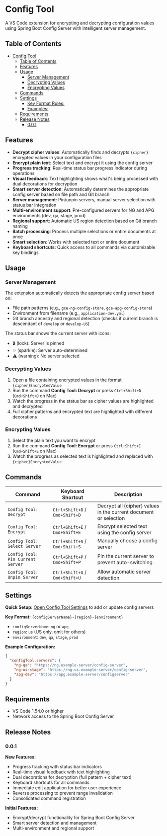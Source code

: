 # Config Tool

A VS Code extension for encrypting and decrypting configuration values using Spring Boot Config Server with intelligent server management.

## Table of Contents

- [Config Tool](#config-tool)
  - [Table of Contents](#table-of-contents)
  - [Features](#features)
  - [Usage](#usage)
    - [Server Management](#server-management)
    - [Decrypting Values](#decrypting-values)
    - [Encrypting Values](#encrypting-values)
  - [Commands](#commands)
  - [Settings](#settings)
    - [Key Format Rules:](#key-format-rules)
    - [Examples:](#examples)
  - [Requirements](#requirements)
  - [Release Notes](#release-notes)
    - [0.0.1](#001)

## Features

- **Decrypt cipher values**: Automatically finds and decrypts `{cipher}` encrypted values in your configuration files
- **Encrypt plain text**: Select text and encrypt it using the config server
- **Progress tracking**: Real-time status bar progress indicator during operations
- **Visual feedback**: Text highlighting shows what's being processed with dual decorations for decryption
- **Smart server detection**: Automatically determines the appropriate config server based on file path and Git branch
- **Server management**: Pin/unpin servers, manual server selection with status bar integration
- **Multi-environment support**: Pre-configured servers for NG and APG environments (dev, qa, stage, prod)
- **Regional support**: Automatic US region detection based on Git branch naming
- **Batch processing**: Process multiple selections or entire documents at once
- **Smart selection**: Works with selected text or entire document
- **Keyboard shortcuts**: Quick access to all commands via customizable key bindings

## Usage

### Server Management

The extension automatically detects the appropriate config server based on:
- File path patterns (e.g., `gce-ng-config-store`, `gce-apg-config-store`)
- Environment from filename (e.g., `application-dev.yml`)
- Git branch ancestry and regional detection (checks if current branch is descendant of `develop` or `develop-US`)

The status bar shows the current server with icons:
- 🔒 (lock): Server is pinned
- ✨ (sparkle): Server auto-determined
- ⚠️ (warning): No server selected

### Decrypting Values

1. Open a file containing encrypted values in the format `{cipher}EncryptedValue`
2. Run the command **Config Tool: Decrypt** or press `Ctrl+Shift+D` (`Cmd+Shift+D` on Mac)
3. Watch the progress in the status bar as cipher values are highlighted and decrypted
4. Full cipher patterns and encrypted text are highlighted with different decorations

### Encrypting Values

1. Select the plain text you want to encrypt
2. Run the command **Config Tool: Encrypt** or press `Ctrl+Shift+E` (`Cmd+Shift+E` on Mac)
3. Watch the progress as selected text is highlighted and replaced with `{cipher}EncryptedValue`

## Commands

| Command | Keyboard Shortcut | Description |
|---------|-------------------|-------------|
| `Config Tool: Decrypt` | `Ctrl+Shift+D` / `Cmd+Shift+D` | Decrypt all {cipher} values in the current document or selection |
| `Config Tool: Encrypt` | `Ctrl+Shift+E` / `Cmd+Shift+E` | Encrypt selected text using the config server |
| `Config Tool: Select Server` | `Ctrl+Shift+S` / `Cmd+Shift+S` | Manually choose a config server |
| `Config Tool: Pin Current Server` | `Ctrl+Shift+P` / `Cmd+Shift+P` | Pin the current server to prevent auto-switching |
| `Config Tool: Unpin Server` | `Ctrl+Shift+U` / `Cmd+Shift+U` | Allow automatic server detection |

## Settings

**Quick Setup:** [Open Config Tool Settings](command:workbench.action.openSettings?%5B%22configTool%22%5D) to add or update config servers

**Key Format:** `{configServerName}-{region}-{environment}`
- `configServerName`: `ng` or `apg`
- `region`: `us` (US only, omit for others)
- `environment`: `dev`, `qa`, `stage`, `prod`

**Example Configuration:**
```json
{
  "configTool.servers": {
    "ng-qa": "https://ng.example-server/config-server",
    "ng-us-stage": "https://ng-us.example-server/config-server",
    "apg-dev": "https://apg.example-server/configserver"
  }
}
```

## Requirements

- VS Code 1.54.0 or higher
- Network access to the Spring Boot Config Server

## Release Notes

### 0.0.1

**New Features:**
- Progress tracking with status bar indicators
- Real-time visual feedback with text highlighting
- Dual decorations for decryption (full pattern + cipher text)
- Keyboard shortcuts for all commands
- Immediate edit application for better user experience
- Reverse processing to prevent range invalidation
- Consolidated command registration

**Initial Features:**
- Encrypt/decrypt functionality for Spring Boot Config Server
- Smart server detection and management
- Multi-environment and regional support